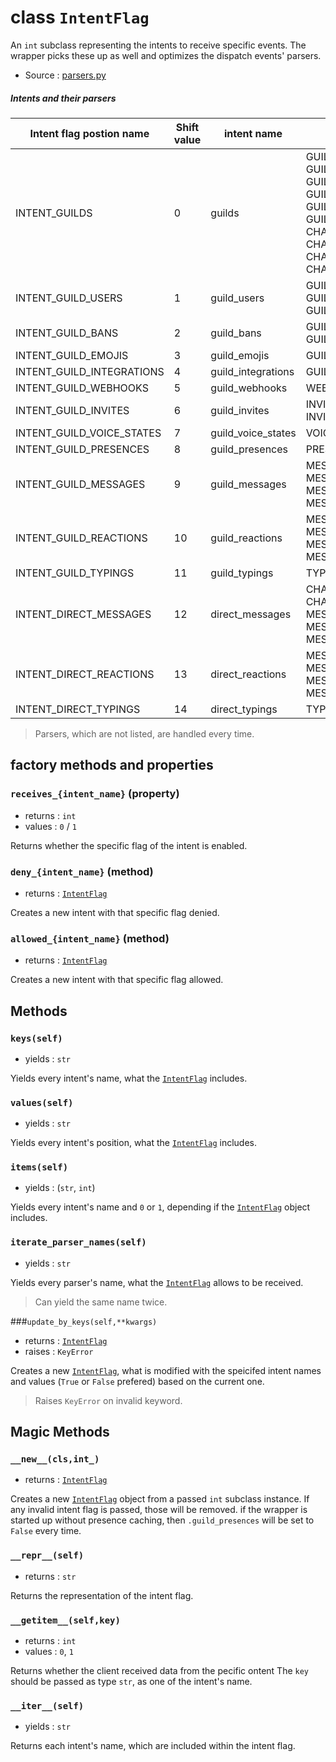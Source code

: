 # class `IntentFlag`

An `int` subclass representing the intents to receive specific events. The
wrapper picks these up as well and optimizes the dispatch events' parsers.

- Source : [parsers.py](https://github.com/HuyaneMatsu/hata/blob/master/hata/parsers.py)

##### Intents and their parsers

| Intent flag postion name  | Shift value   | intent name           | Coresponding parser                                                                                                                                                                       |
|---------------------------|---------------|-----------------------|-------------------------------------------------------------------------------------------------------------------------------------------------------------------------------------------|
| INTENT_GUILDS             | 0             | guilds                | GUILD_CREATE<br>GUILD_DELETE<br>GUILD_UPDATE<br>GUILD_ROLE_CREATE<br>GUILD_ROLE_UPDATE<br>GUILD_ROLE_DELETE<br>CHANNEL_CREATE<br>CHANNEL_UPDATE<br>CHANNEL_DELETE<br>CHANNEL_PINS_UPDATE  |
| INTENT_GUILD_USERS        | 1             | guild_users           | GUILD_MEMBER_ADD<br>GUILD_MEMBER_UPDATE<br>GUILD_MEMBER_REMOVE                                                                                                                            |
| INTENT_GUILD_BANS         | 2             | guild_bans            | GUILD_BAN_ADD<br>GUILD_BAN_REMOVE                                                                                                                                                         |
| INTENT_GUILD_EMOJIS       | 3             | guild_emojis          | GUILD_EMOJIS_UPDATE                                                                                                                                                                       |
| INTENT_GUILD_INTEGRATIONS | 4             | guild_integrations    | GUILD_INTEGRATIONS_UPDATE                                                                                                                                                                 |
| INTENT_GUILD_WEBHOOKS     | 5             | guild_webhooks        | WEBHOOKS_UPDATE                                                                                                                                                                           |
| INTENT_GUILD_INVITES      | 6             | guild_invites         | INVITE_CREATE<br>INVITE_DELETE                                                                                                                                                            |
| INTENT_GUILD_VOICE_STATES | 7             | guild_voice_states    | VOICE_STATE_UPDATE                                                                                                                                                                        |
| INTENT_GUILD_PRESENCES    | 8             | guild_presences       | PRESENCE_UPDATE                                                                                                                                                                           |
| INTENT_GUILD_MESSAGES     | 9             | guild_messages        | MESSAGE_CREATE<br>MESSAGE_UPDATE<br>MESSAGE_DELETE<br>MESSAGE_DELETE_BULK                                                                                                                 |
| INTENT_GUILD_REACTIONS    | 10            | guild_reactions       | MESSAGE_REACTION_ADD<br>MESSAGE_REACTION_REMOVE<br>MESSAGE_REACTION_REMOVE_ALL<br>MESSAGE_REACTION_REMOVE_EMOJI                                                                           |
| INTENT_GUILD_TYPINGS      | 11            | guild_typings         | TYPING_START                                                                                                                                                                              |
| INTENT_DIRECT_MESSAGES    | 12            | direct_messages       | CHANNEL_CREATE<br>CHANNEL_PINS_UPDATE<br>MESSAGE_CREATE<br>MESSAGE_UPDATE<br>MESSAGE_DELETE                                                                                               |
| INTENT_DIRECT_REACTIONS   | 13            | direct_reactions      | MESSAGE_REACTION_ADD<br>MESSAGE_REACTION_REMOVE<br>MESSAGE_REACTION_REMOVE_ALL<br>MESSAGE_REACTION_REMOVE_EMOJI                                                                           |
| INTENT_DIRECT_TYPINGS     | 14            | direct_typings        | TYPING_START                                                                                                                                                                              |

> Parsers, which are not listed, are handled every time.

## factory methods and properties

### `receives_{intent_name}` (property)

- returns : `int`
- values : `0` / `1`

Returns whether the specific flag of the intent is enabled.

### `deny_{intent_name}` (method)

- returns : [`IntentFlag`](IntentFlag.md)

Creates a new intent with that specific flag denied.

### `allowed_{intent_name}` (method)

- returns : [`IntentFlag`](IntentFlag.md)

Creates a new intent with that specific flag allowed.

## Methods

### `keys(self)`

- yields : `str`

Yields every intent's name, what the [`IntentFlag`](IntentFlag.md) includes.

### `values(self)`

- yields : `str`

Yields every intent's position, what the [`IntentFlag`](IntentFlag.md) includes.

### `items(self)`

- yields : (`str`, `int`)

Yields every intent's name and `0` or `1`, depending if the
[`IntentFlag`](IntentFlag.md) object includes.

### `iterate_parser_names(self)`

- yields : `str`

Yields every parser's name, what the [`IntentFlag`](IntentFlag.md) allows to
be received.

> Can yield the same name twice.

###`update_by_keys(self,**kwargs)`

- returns : [`IntentFlag`](IntentFlag.md)
- raises : `KeyError`

Creates a new [`IntentFlag`](IntentFlag.md), what is modified with the
speicifed intent names and values (`True` or `False` prefered) based on the
current one.

> Raises `KeyError` on invalid keyword.

## Magic Methods

### `__new__(cls,int_)`

- returns : [`IntentFlag`](IntentFlag.md)

Creates a new [`IntentFlag`](IntentFlag.md) object from a passed `int`
subclass instance. If any invalid intent flag is passed, those will be
removed. if the wrapper is started up without presence caching, then
`.guild_presences` will be set to `False` every time.

### `__repr__(self)`

- returns : `str`

Returns the representation of the intent flag.

### `__getitem__(self,key)`

- returns : `int`
- values : `0`, `1`

Returns whether the client received data from the pecific ontent
The `key` should be passed as type `str`, as one of the intent's name.

### `__iter__(self)`

- yields : `str`

Returns each intent's name, which are included within the intent flag.



